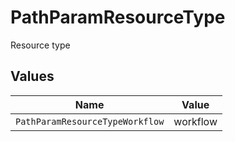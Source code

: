 # PathParamResourceType

Resource type


## Values

| Name                            | Value                           |
| ------------------------------- | ------------------------------- |
| `PathParamResourceTypeWorkflow` | workflow                        |